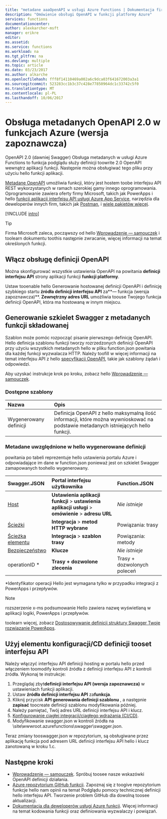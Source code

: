 ```yaml
---
title: "metadane aaaOpenAPI w usługi Azure Functions | Dokumentacja firmy Microsoft"
description: "Omówienie obsługi OpenAPI w funkcji platformy Azure"
services: functions
documentationcenter: 
author: alexkarcher-msft
manager: erikre
editor: 
ms.assetid: 
ms.service: functions
ms.workload: na
ms.tgt_pltfrm: na
ms.devlang: multiple
ms.topic: article
ms.date: 03/23/2017
ms.author: alkarche
ms.openlocfilehash: fff8f14110469a002a6c9dca03f641672003a3a1
ms.sourcegitcommit: 523283cc1b3c37c428e77850964dc1c33742c5f0
ms.translationtype: MT
ms.contentlocale: pl-PL
ms.lasthandoff: 10/06/2017
---
```

# <a name="openapi-20-metadata-support-in-azure-functions-preview"></a>Obsługa metadanych OpenAPI 2.0 w funkcjach Azure (wersja zapoznawcza)
OpenAPI 2.0 (dawniej Swagger) Obsługa metadanych w usługi Azure Functions to funkcja podglądu służy definicji toowrite 2.0 OpenAPI wewnątrz aplikacji funkcji. Następnie można obsługiwać tego pliku przy użyciu hello funkcji aplikacji.

[Metadane OpenAPI](http://swagger.io/) umożliwia funkcji, który jest hostem toobe interfejsu API REST wykorzystanych w ramach szerokiej gamy innego oprogramowania. Oprogramowanie zawiera oferty firmy Microsoft, takich jak PowerApps i hello [funkcji aplikacji interfejsu API usługi Azure App Service](https://docs.microsoft.com/azure/app-service-api/app-service-api-dotnet-get-started#a-idcodegena-generate-client-code-for-the-data-tier), narzędzia dla deweloperów innych firm, takich jak [Postman](https://www.getpostman.com/docs/importing_swagger), i [wiele pakietów więcej](http://swagger.io/tools/).

[!INCLUDE [intro](../../includes/functions-bindings-intro.md)]

>[!TIP]
>Firma Microsoft zaleca, począwszy od hello [Wprowadzenie — samouczek](./functions-api-definition-getting-started.md) i toolearn dokumentu toothis następnie zwracanie, więcej informacji na temat określonych funkcji.

## <a name="enable"></a>Włącz obsługę definicji OpenAPI
Można skonfigurować wszystkie ustawienia OpenAPI na powitania **definicji interfejsu API** strony aplikacji funkcji **funkcji platformy**.

Ustaw tooenable hello Generowanie hostowanej definicji OpenAPI i definicję szybkiego startu **źródła definicji interfejsu API** za**— funkcja (wersja zapoznawcza)**. **Zewnętrzny adres URL** umożliwia toouse Twojego funkcja definicji OpenAPI, która ma hostowaną w innym miejscu.

## <a name="generate-definition"></a>Generowanie szkielet Swagger z metadanych funkcji składowanej
Szablon może pomóc rozpocząć pisanie pierwszego definicję OpenAPI. Hello definicja szablonu funkcji tworzy rozrzedzonych definicji OpenAPI przy użyciu wszystkich metadanych hello w pliku function.json powitania dla każdej funkcji wyzwalacza HTTP. Należy toofill w więcej informacji na temat interfejsu API z hello [specyfikacji OpenAPI](http://swagger.io/specification/), takie jak szablony żądań i odpowiedzi.

Aby uzyskać instrukcje krok po kroku, zobacz hello [Wprowadzenie — samouczek](./functions-api-definition-getting-started.md).

### <a name="templates"></a>Dostępne szablony

|Nazwa| Opis |
|:-----|:-----|
|Wygenerowany definicji|Definicja OpenAPI z hello maksymalną ilość informacji, które można wywnioskować na podstawie metadanych istniejących hello funkcji.|

### <a name="quickstart-details"></a>Metadane uwzględnione w hello wygenerowane definicji

powitania po tabeli reprezentuje hello ustawienia portalu Azure i odpowiadające im dane w function.json ponieważ jest on szkielet Swagger zamapowanych toohello wygenerowany.

|Swagger.JSON|Portal interfejsu użytkownika|Function.JSON|
|:----|:-----|:-----|
|[Host](http://swagger.io/specification/#fixed-fields-15)|**Ustawienia aplikacji funkcji** > **ustawienia aplikacji usługi** > **omówienie** > **adresu URL**|*Nie istnieje*
|[Ścieżki](http://swagger.io/specification/#paths-object-29)|**Integracja** > **metod HTTP wybrane**|Powiązania: trasy
|[Ścieżka elementu](http://swagger.io/specification/#path-item-object-32)|**Integracja** > **szablon trasy**|Powiązania: metody
|[Bezpieczeństwo](http://swagger.io/specification/#security-scheme-object-112)|**Klucze**|*Nie istnieje*|
|operationID *|**Trasy + dozwolone zlecenia**|Trasy + dozwolonych poleceń|

\*Identyfikator operacji Hello jest wymagana tylko w przypadku integracji z PowerApps i przepływów.
> [!NOTE]
> rozszerzenie x-ms podsumowanie Hello zawiera nazwę wyświetlaną w aplikacji logiki, PowerApps i przepływów.
>
> toolearn więcej, zobacz [Dostosowywanie definicji struktury Swagger Twoje rozwiązanie PowerApps](https://powerapps.microsoft.com/tutorials/customapi-how-to-swagger/).

## <a name="CICD"></a>Użyj elementu konfiguracji/CD definicji tooset interfejsu API

 Należy włączyć interfejsu API definicji hosting w portalu hello przed włączeniem toomodify kontroli źródła z definicji interfejsu API z kontroli źródła. Wykonaj te instrukcje:

1. Przeglądaj zbyt**definicji interfejsu API (wersja zapoznawcza)** w ustawieniach funkcji aplikacji.
  1. Ustaw **źródła definicji interfejsu API** za**funkcja**.
  1. Kliknij przycisk **API generowania definicji szablonu** , a następnie **zapisać** toocreate definicji szablonu modyfikowania później.
  1. Należy pamiętać, Twój adres URL definicji interfejsu API i klucz.
1. [Konfigurowanie ciągłej integracji/ciągłego wdrażania (CI/CD)](https://docs.microsoft.com/azure/azure-functions/functions-continuous-deployment#continuous-deployment-requirements).
2. Modyfikowanie swagger.json w kontroli źródła na \site\wwwroot\.azurefunctions\swagger\swagger.json.

Teraz zmiany tooswagger.json w repozytorium, są obsługiwane przez aplikację funkcja pod adresem URL definicji interfejsu API hello i klucz zanotowaną w kroku 1.c.

## <a name="next-steps"></a>Następne kroki
* [Wprowadzenie — samouczek](functions-api-definition-getting-started.md). Spróbuj toosee nasze wskazówki OpenAPI definicji działania.
* [Azure repozytorium GitHub funkcji](https://github.com/Azure/Azure-Functions/). Zapoznaj się z toogive repozytorium funkcje hello nam opinii na temat Podglądu pomocy technicznej definicji hello interfejsu API. Tworzenie problem GitHub dla dowolną toosee aktualizacji.
* [Dokumentacja dla deweloperów usługi Azure funkcji](functions-reference.md). Więcej informacji na temat kodowania funkcji oraz definiowania wyzwalaczy i powiązań.
